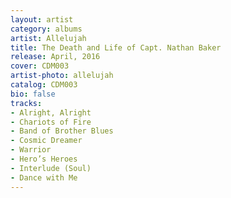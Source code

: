```yaml
---
layout: artist
category: albums
artist: Allelujah
title: The Death and Life of Capt. Nathan Baker
release: April, 2016
cover: CDM003
artist-photo: allelujah
catalog: CDM003
bio: false
tracks:
- Alright, Alright
- Chariots of Fire
- Band of Brother Blues
- Cosmic Dreamer
- Warrior
- Hero’s Heroes
- Interlude (Soul)
- Dance with Me
---
```

